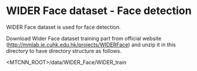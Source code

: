 # WIDER Face dataset - Face detection  

WIDER Face dataset is used for face detection.

Download Wider Face dataset training part from official website (http://mmlab.ie.cuhk.edu.hk/projects/WIDERFace) and unzip it in this directory to have directory structure as follows.

<MTCNN_ROOT>/data/WIDER_Face/WIDER_train
